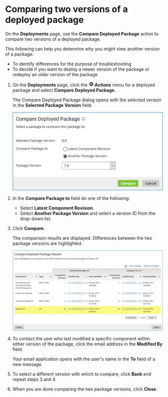 # Comparing two versions of a deployed package

<head>
  <meta name="guidename" content="Integration"/>
  <meta name="context" content="GUID-3cadb1a8-85c0-4286-83a2-b43d36ea570b"/>
</head>

On the **Deployments** page, use the **Compare Deployed Package** action to compare two versions of a deployed package.

This following can help you determine why you might view another version of a package:

- To identify differences for the purpose of troubleshooting
- To decide if you want to deploy a newer version of the package or redeploy an older version of the package

1. On the **Deployments** page, click the **![](../Images/main-ic-gear-black-16_cdde83e4-a176-436a-86ca-1fe4937e3085.jpg) Actions** menu for a deployed package and select **Compare Deployed Package**.

    The Compare Deployed Package dialog opens with the selected version in the **Selected Package Version** field.

    ![Package versions 7.0 and 8.0 are selected in the Compare Deployed Package dialog.](../Images/deploy-db-compare-deployed-package.jpg)

2. In the **Compare Package to** field do one of the following:

    - Select **Latest Component Revision**.
    - Select **Another Package Version** and select a version ID from the drop-down list.

3. Click **Compare**.

    The comparison results are displayed. Differences between the two package versions are highlighted.

    ![Compare Deployed Package Results dialog.](../Images/deploy-db-compare-deployed-package-results.jpg)

4. To contact the user who last modified a specific component within either version of the package, click the email address in the **Modified By** field.

    Your email application opens with the user's name in the **To** field of a new message.

5. To select a different version with which to compare, click **Back** and repeat steps 3 and 4.

6. When you are done comparing the two package versions, click **Close**.
